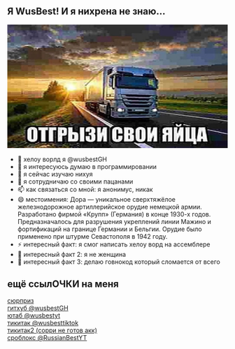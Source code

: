 ## Я WusBest! И я нихрена не знаю...
![preview](maxresdefault.jpg)
- 👋 хелоу ворлд я @wusbestGH
- 👀 я интересуюсь думаю в программировании
- 🌱 я сейчас изучаю нихуя
- 💞️ я сотрудничаю со своими пацанами
- 📫 как связаться со мной: я анонимус, никак
- 😄 местоимения: Дора — уникальное сверхтяжёлое железнодорожное артиллерийское орудие немецкой армии. Разработано фирмой «Крупп» (Германия) в конце 1930-х годов. Предназначалось для разрушения укреплений линии Мажино и фортификаций на границе Германии и Бельгии. Орудие было применено при штурме Севастополя в 1942 году. 
- ⚡ интересный факт: я смог написать хелоу ворд на ассемблере
- 🤯 интересный факт 2: я не женщина
- 👀 интересный факт 3: делаю говнокод который сломается от всего

##  ещё ссылОЧКИ на меня

[сюрприз](https://www.youtube.com/watch?v=dQw4w9WgXcQ)<br>
[гитхуб @wusbestGH](https://github.com/wusbestGH)<br>
[ютаб @wusbestyt](https://www.youtube.com/@wusbestyt)<br>
[тикитак @wusbesttiktok](https://www.tiktok.com/@wusbesttiktok)<br>
[тикитак2 (сорри не готов акк)](https://www.tiktok.com/@thewusbest_tt)<br>
[сроблокс @RussianBestYT](https://www.roblox.com/users/304224420/profile)

<!---
wusbestGH/wusbestGH is a ✨ special ✨ repository because its `README.md` (this file) appears on your GitHub profile.
You can click the Preview link to take a look at your changes.
--->

